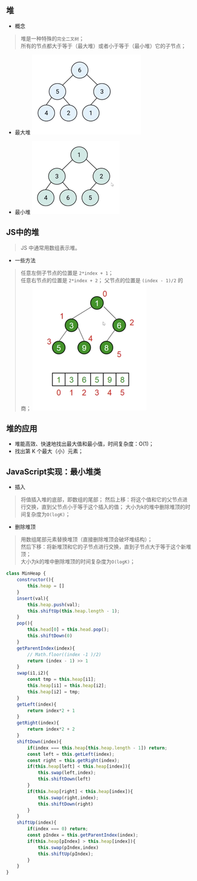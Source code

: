 ## 堆
- 概念
> 堆是一种特殊的`完全二叉树`；   
> 所有的节点都大于等于（最大堆）或者小于等于（最小堆）它的子节点； 

- 最大堆 
![url](../../assets/suanfa/dui-1.png)    

- 最小堆 
![url](../../assets/suanfa/dui-2.png)    


## JS中的堆 
> JS 中通常用数组表示堆。  

- 一些方法 
> 任意左侧子节点的位置是 `2*index + 1`；  
> 任意右节点的位置是 `2*index + 2`；
> 父节点的位置是 `(index - 1)/2` 的商；
![url](../../assets/suanfa/dui-3.png)   

## 堆的应用 

- 堆能高效、快速地找出最大值和最小值，时间复杂度：O(1)； 
- 找出第 K 个最大（小）元素； 


## JavaScript实现：最小堆类 

- 插入 
> 将值插入堆的底部，即数组的尾部； 
> 然后上移：将这个值和它的父节点进行交换，直到父节点小于等于这个插入的值； 
> 大小为k的堆中删除堆顶的时间复杂度为`O(logK)`； 

- 删除堆顶  
> 用数组尾部元素替换堆顶（直接删除堆顶会破坏堆结构）；  
> 然后下移：将新堆顶和它的子节点进行交换，直到子节点大于等于这个新堆顶；  
> 大小为k的堆中删除堆顶的时间复杂度为`O(logK)`； 

```javascript
class MinHeap {
    constructor(){
        this.heap = []
    }
    insert(val){
        this.heap.push(val);
        this.shiftUp(this.heap.length - 1);
    }
    pop(){
        this.head[0] = this.head.pop();
        this.shiftDown(0)
    }
    getParentIndex(index){
        // Math.floor((index -1 )/2)
        return (index - 1) >> 1
    }
    swap(i1,i2){
        const tmp = this.heap[i1];
        this.heap[i1] = this.heap[i2];
        this.heap[i2] = tmp;
    }
    getLeft(index){
        return index*2 + 1
    }
    getRight(index){
        return index*2 + 2
    }
    shiftDown(index){
        if(index === this.heap[this.heap.length - 1]) return;
        const left = this.getLeft(index);
        const right = this.getRight(index);
        if(this.heap[left] < this.heap[index]){
            this.swap(left,index);
            this.shiftDown(left)
        }
        if(this.heap[right] < this.heap[index]){
            this.swap(right,index);
            this.shiftDown(right)
        }
    }
    shiftUp(index){
        if(index === 0) return;
        const pIndex = this.getParentIndex(index);
        if(this.heap[pIndex] > this.heap[index]){
            this.swap(pIndex,index)
            this.shiftUp(pIndex);
        }
    }
}

```
